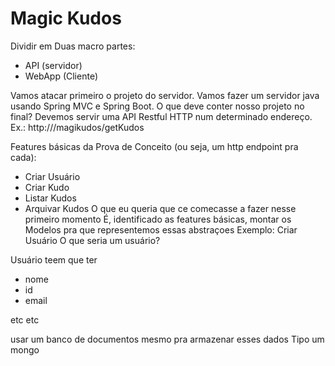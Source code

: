 # Magic Kudos
Dividir em Duas macro partes:
 - API (servidor)
 - WebApp (Cliente)

Vamos atacar primeiro o projeto do servidor.
Vamos fazer um servidor java usando Spring MVC e Spring Boot.
O que deve conter nosso projeto no final?
Devemos servir uma API Restful HTTP num determinado endereço. Ex.:
http://<domain>/magikudos/getKudos

Features básicas da Prova de Conceito (ou seja, um http endpoint pra cada):
 - Criar Usuário
 - Criar Kudo
 - Listar Kudos
 - Arquivar Kudos
O que eu queria que ce comecasse a fazer nesse primeiro momento
É, identificado as features básicas, montar os Modelos pra que representemos essas abstraçoes
Exemplo: Criar Usuário
O que seria um usuário?

Usuário teem que ter
- nome
- id
- email

etc etc


usar um banco de documentos mesmo pra armazenar esses dados
Tipo um mongo

